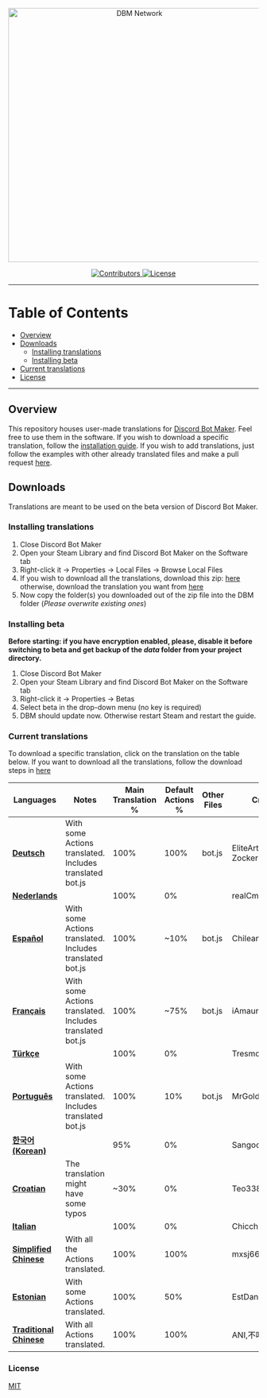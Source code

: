 <p align="center">
  <a title="DBM Network" href="https://discord.gg/3QxkZPK" target="_blank">
    <img src="https://i.imgur.com/LmJjorP.png" width="512" alt="DBM Network" />
  </a>
</p>
<p align="center">
  <a title="Contributors" href="https://github.com/dbm-network/translations/contributors" target="_blank">
    <img src="https://img.shields.io/github/contributors/dbm-network/translations.svg?style=flat-square" alt="Contributors" />
  </a>
  <a title="License" href="https://github.com/dbm-network/translations/blob/master/LICENSE.md" target="_blank">
    <img src="https://img.shields.io/github/license/dbm-network/translations.svg?style=flat-square" alt="License" />
  </a>
</p>

** **

# Table of Contents

- [Overview](#overview)
- [Downloads](#downloads)
  - [Installing translations](#installing-translations)
  - [Installing beta](#installing-beta)
- [Current translations](#current-translations)
- [License](#license)

** **

## Overview

This repository houses user-made translations for [Discord Bot Maker](https://store.steampowered.com/app/682130/Discord_Bot_Maker/). Feel free to use them in the software. If you wish to download a specific translation, follow the [installation guide](#installing-mods). If you wish to add translations, just follow the examples with other already translated files and make a pull request [here](https://github.com/dbm-network/translations/pulls).

## Downloads

Translations are meant to be used on the beta version of Discord Bot Maker. 	

### Installing translations

1. Close Discord Bot Maker
2. Open your Steam Library and find Discord Bot Maker on the Software tab
3. Right-click it → Properties → Local Files → Browse Local Files
4. If you wish to download all the translations, download this zip: [here](https://github.com/dbm-network/translations/archive/master.zip) otherwise, download the translation you want from [here](#current-translations) 
5. Now copy the folder(s) you downloaded out of the zip file into the DBM folder (*Please overwrite existing ones*)

### Installing beta

**Before starting: if you have encryption enabled, please, disable it before switching to beta and get backup of the *data* folder from your project directory.**

1. Close Discord Bot Maker
2. Open your Steam Library and find Discord Bot Maker on the Software tab
3. Right-click it → Properties → Betas
4. Select beta in the drop-down menu (no key is required)
5. DBM should update now. Otherwise restart Steam and restart the guide.

### Current translations

To download a specific translation, click on the translation on the table below. If you want to download all the translations, follow the download steps in [here](#installing-translations)

| Languages          | Notes                                                    | Main Translation % | Default Actions % | Other Files | Credits                      |
| ------------------ | -------------------------------------------------------- | ------------------ | ----------------- | ----------- | ---------------------------- |
| [**Deutsch**](https://dbm-network.github.io/download-git/#/home?url=https://github.com/dbm-network/translations/tree/master/German)        | With some Actions translated. Includes translated bot.js | 100%               | 100%              | bot.js      | EliteArtz, Lasse, ZockerNico |
| [**Nederlands**](https://dbm-network.github.io/download-git/#/home?url=https://github.com/dbm-network/translations/tree/master/Nederlands)     |                                                          | 100%               | 0%                |             | realCmdData                  |
| [**Español**](https://dbm-network.github.io/download-git/#/home?url=https://github.com/dbm-network/translations/tree/master/Spanish)        | With some Actions translated. Includes translated bot.js | 100%               | ~10%              | bot.js      | ChileanS                     |
| [**Français**](https://dbm-network.github.io/download-git/#/home?url=https://github.com/dbm-network/translations/tree/master/French)       | With some Actions translated. Includes translated bot.js | 100%               | ~75%              | bot.js      | iAmaury                      |
| [**Türkçe**](https://dbm-network.github.io/download-git/#/home?url=https://github.com/dbm-network/translations/tree/master/Turkish)         |                                                          | 100%               | 0%                |             | Tresmos                      |
| [**Português**](https://dbm-network.github.io/download-git/#/home?url=https://github.com/dbm-network/translations/tree/master/Portuguese)      | With some Actions translated. Includes translated bot.js | 100%               | 10%               | bot.js      | MrGold, Almeeida             |
| [**한국어(Korean)**](https://dbm-network.github.io/download-git/#/home?url=https://github.com/dbm-network/translations/tree/master/Korean)  |                                                          | 95%                | 0%                |             | Sangoon_Is_Noob              |
| [**Croatian**](https://dbm-network.github.io/download-git/#/home?url=https://github.com/dbm-network/translations/tree/master/Croatian)       | The translation might have some typos                    | ~30%               | 0%                |             | Teo338                       |
| [**Italian**](https://dbm-network.github.io/download-git/#/home?url=https://github.com/dbm-network/translations/tree/master/Italian)        |                                                          | 100%               | 0%                |             | Chicchi7393                  |
| [**Simplified Chinese**](https://dbm-network.github.io/download-git/#/home?url=https://github.com/dbm-network/translations/tree/master/Chinese)       | With all the Actions translated.                         | 100%               | 100%              |             | mxsj666                      |
| [**Estonian**](https://dbm-network.github.io/download-git/#/home?url=https://github.com/dbm-network/translations/tree/master/Estonian)      | With some Actions translated.                            | 100%               | 50%               |             | EstDaniel                    |
| [**Traditional Chinese**](https://dbm-network.github.io/download-git/#/home?url=https://github.com/dbm-network/translations/tree/master/Traditional%20Chinese)      | With all Actions translated.                            | 100%               | 100%               |             | ANI,不叮狗                |

### License

[MIT](LICENSE.md)
